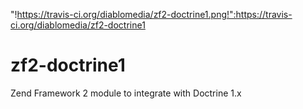 "!https://travis-ci.org/diablomedia/zf2-doctrine1.png!":https://travis-ci.org/diablomedia/zf2-doctrine1

zf2-doctrine1
=============

Zend Framework 2 module to integrate with Doctrine 1.x
